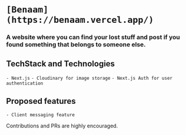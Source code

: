 # `[Benaam](https://benaam.vercel.app/)`

###   A website where you can find your lost stuff and post if you found something that belongs to someone else.

## TechStack and Technologies

`- Next.js`
`- Cloudinary for image storage`
`- Next.js Auth for user authentication`


 ## Proposed features

 `- Client messaging feature`

 Contributions and PRs are highly encouraged.
